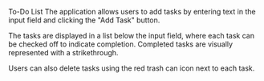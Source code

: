 To-Do List
The application allows users to add tasks by entering text in the input field and clicking the "Add Task" button. 

The tasks are displayed in a list below the input field, where each task can be checked off to indicate completion. Completed tasks are visually represented with a strikethrough. 

Users can also delete tasks using the red trash can icon next to each task. 